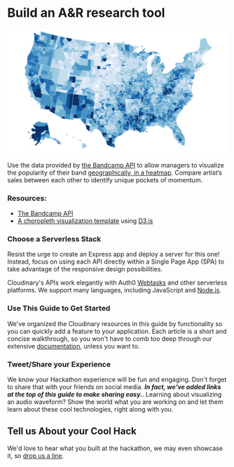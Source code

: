 # Build an A&R research tool

![Visualize sales geographically](../.gitbook/assets/choropleth.png)

Use the data provided by [the Bandcamp API](https://bandcamp.com/developer) to allow managers to visualize the popularity of their band [geographically, in a heatmap](https://bl.ocks.org/mbostock/4060606). Compare artist’s sales between each other to identify unique pockets of momentum.

### Resources:

* [The Bandcamp API](https://bandcamp.com/developer)
* [A choropleth visualization template](https://bl.ocks.org/mbostock/4060606) using [D3.js](https://d3js.org)


### Choose a Serverless Stack

Resist the urge to create an Express app and deploy a server for this one! Instead, focus on using each API directly within a Single Page App \(SPA\) to take advantage of the responsive design possibilities.

Cloudinary's APIs work elegantly with Auth0 [Webtasks](https://webtask.io) and other serverless platforms. We support many languages, including JavaScript and [Node.js](https://cloudinary.com/documentation/node_integration).

### Use This Guide to Get Started

We've organized the Cloudinary resources in this guide by functionality so you can quickly add a feature to your application. Each article is a short and concise walkthrough, so you won't have to comb too deep through our extensive [documentation](https://cloudinary.com/documentation), unless you want to.

### Tweet/Share your Experience

We know your Hackathon experience will be fun and engaging. Don't forget to share that with your friends on social media. _**In fact, we've added links at the top of this guide to make sharing easy.**_. Learning about visualizing an audio waveform? Show the world what you are working on and let them learn about these cool technologies, right along with you.

## Tell us About your Cool Hack

We'd love to hear what you built at the hackathon, we may even showcase it, so [drop us a line](mailto:Dan.Gilmore@cloudinary.com).